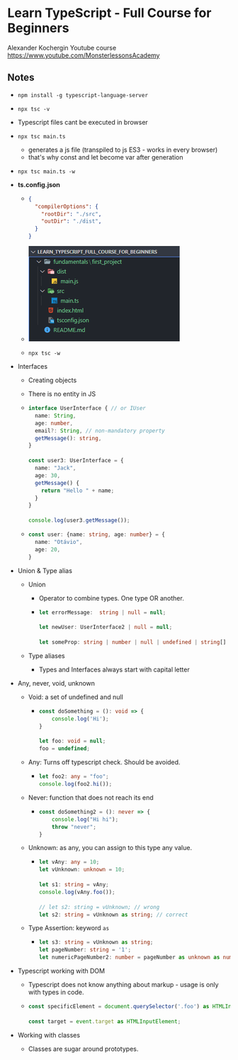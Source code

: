 # Learn TypeScript - Full Course for Beginners

Alexander Kochergin Youtube course https://www.youtube.com/MonsterlessonsAcademy

## Notes

- `npm install -g typescript-language-server`

- `npx tsc -v`

- Typescript files cant be executed in browser

- `npx tsc main.ts`

  - generates a js file (transpiled to js ES3 - works in every browser)
  - that's why const and let become var after generation

- `npx tsc main.ts -w`

- **ts.config.json**

  - ```json
    {
      "compilerOptions": {
        "rootDir": "./src",
        "outDir": "./dist",
      }
    }
    ```

  - ![image-20210817164330328](README.assets/image-20210817164330328.png)

  - `npx tsc -w`

- Interfaces

  - Creating objects

  - There is no entity in JS

  - ```typescript
    interface UserInterface { // or IUser
      name: String,
      age: number,
      email?: String, // non-mandatory property
      getMessage(): string,
    }
    
    const user3: UserInterface = {
      name: "Jack",
      age: 30,
      getMessage() {
        return "Hello " + name;
      }
    }
    
    console.log(user3.getMessage());
    ```

  - ```typescript
    const user: {name: string, age: number} = {
      name: "Otávio",
      age: 20,
    }
    ```

- Union & Type alias

  - Union

    - Operator to combine types. One type OR another.

    - ```ts
      let errorMessage:  string | null = null;
      
      let newUser: UserInterface2 | null = null;
      
      let someProp: string | number | null | undefined | string[] | object; // bad code
      ```

  - Type aliases

    - Types and Interfaces always start with capital letter

- Any, never, void, unknown

  - Void: a set of undefined and null

    - ```ts
      const doSomething = (): void => {
          console.log('Hi');
      }
      
      let foo: void = null;
      foo = undefined;
      ```

  - Any: Turns off typescript check. Should be avoided.

    - ```ts
      let foo2: any = "foo";
      console.log(foo2.hi());
      ```

  - Never: function that does not reach its end

    - ```ts
      const doSomething2 = (): never => {
          console.log("Hi hi");
          throw "never";
      }
      ```

  - Unknown: as any, you can assign to this type any value.

    - ```ts
      let vAny: any = 10;
      let vUnknown: unknown = 10;
      
      let s1: string = vAny;
      console.log(vAny.foo());
      
      // let s2: string = vUnknown; // wrong
      let s2: string = vUnknown as string; // correct
      ```

  - Type Assertion: keyword `as`

    - ```ts
      let s3: string = vUnknown as string;
      let pageNumber: string = '1';
      let numericPageNumber2: number = pageNumber as unknown as number; 
      ```

- Typescript working with DOM

  - Typescript does not know anything about markup - usage is only with types in code.

  - ```ts
    const specificElement = document.querySelector('.foo') as HTMLInputElement;
    
    const target = event.target as HTMLInputElement;
    ```

- Working with classes

  - Classes are sugar around prototypes.

  

  
